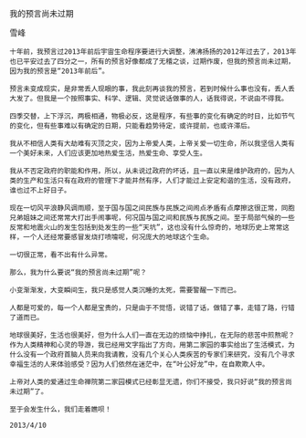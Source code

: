 我的预言尚未过期

雪峰


    十年前，我预言过2013年前后宇宙生命程序要进行大调整，沸沸扬扬的2012年过去了，2013年也已平安过去了四分之一，所有的预言好像都成了无稽之谈，过期作废，但我的预言尚未过期，因为我的预言是“2013年前后”。

    预言未变成现实，是非常丢人现眼的事，我此刻再谈我的预言，若到时候什么事也没有，丢人丢大发了。但我是一个按照事实、科学、逻辑、灵觉说话做事的人，话我得说，不说由不得我。

    四季交替，上下浮沉，两极相通，物极必反，这是程序，有些事的变化有确定的时日，比如节气的变化，但有些事难以有确定的日期，只能看趋势待定，或许提前，也或许滞后。

    我从不相信人类有大劫难有灭顶之灾，因为上帝爱人类，上帝关爱一切生命，所以我坚信人类有一个美好未来，人们应该更加地热爱生活，热爱生命、享受人生。

    我从不否定政府的职能和作用，所以，从未说过政府的坏话，且一直以来是维护政府的，因为人类的生产和生活只有在政府的管理下才能井然有序，人们才能过上安定和谐的生活，没有政府，谁也过不上好日子。

    现在一切风平浪静风调雨顺，至于国与国之间民族与民族之间闹点矛盾有点摩擦这很正常，同胞兄弟姐妹之间还常常大打出手闹事呢，何况国与国之间和民族与民族之间。至于局部气候的一些反常和地震火山的发生包括到处发生的一些“天坑”，这也没有什么惊奇的，地球历史上常常这样，一个人还经常要感冒发烧打喷嚏呢，何况庞大的地球这个生命。

    一切很正常，看不出有什么异常。

    那么，我为什么要说“我的预言尚未过期”呢？

    小变渐渐发，大变瞬间生，我只是感觉人类沉睡的太死，需要警醒一下而已。

    人都是可爱的，每一个人都是宝贵的，只是由于不觉悟，说错了话，做错了事，走错了路，行错了道而已。

    地球很美好，生活也很美好，但为什么人们一直在无边的烦恼中挣扎，在无际的悲苦中煎熬呢？作为人类精神和心灵的导游，我已经用文字指出了方向，用第二家园的事实给出了生活模式，为什么没有一个政府首脑人员来向我请教，没有几个关心人类疾苦的专家们来研究，没有几个寻求幸福生活的人来体验感受？因为人们依然在迷茫中，在“叶公好龙”中，在自欺欺人中。

    上帝对人类的爱通过生命禅院第二家园模式已经彰显无遗，你们不接受，我只好说“我的预言尚未过期”了。

    至于会发生什么，我们走着瞧呗！

    2013/4/10



